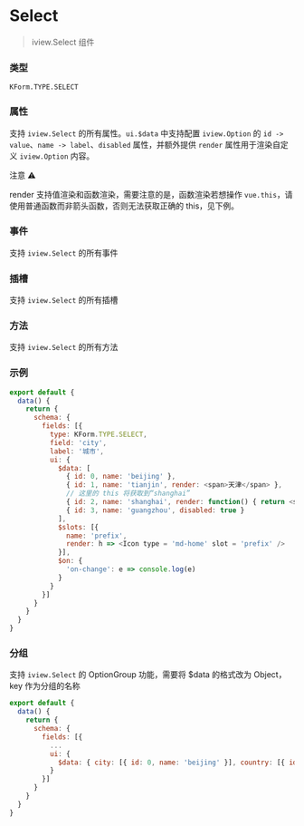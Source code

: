 # Select

> iview.Select 组件

### 类型

`KForm.TYPE.SELECT`

### 属性

支持 `iview.Select` 的所有属性。`ui.$data` 中支持配置 `iview.Option` 的 `id -> value`、`name -> label`、`disabled` 属性，并额外提供 `render` 属性用于渲染自定义 `iview.Option` 内容。

注意 ⚠️

render 支持值渲染和函数渲染，需要注意的是，函数渲染若想操作 `vue.this`，请使用普通函数而非箭头函数，否则无法获取正确的 this，见下例。

### 事件

支持 `iview.Select` 的所有事件

### 插槽

支持 `iview.Select` 的所有插槽

### 方法

支持 `iview.Select` 的所有方法

### 示例

```js
export default {
  data() {
    return {
      schema: {
        fields: [{
          type: KForm.TYPE.SELECT,
          field: 'city',
          label: '城市',
          ui: {
            $data: [
              { id: 0, name: 'beijing' },
              { id: 1, name: 'tianjin', render: <span>天津</span> },
              // 这里的 this 将获取到“shanghai”
              { id: 2, name: 'shanghai', render: function() { return <span><Icon type = 'md-home' /><span>{ this.name }</span></span>} }
              { id: 3, name: 'guangzhou', disabled: true }
            ],
            $slots: [{
              name: 'prefix',
              render: h => <Icon type = 'md-home' slot = 'prefix' />
            }],
            $on: {
              'on-change': e => console.log(e)
            }
          }
        }]
      }
    }
  }
}
```

### 分组

支持 `iview.Select` 的 OptionGroup 功能，需要将 $data 的格式改为 Object，key 作为分组的名称

```js
export default {
  data() {
    return {
      schema: {
        fields: [{
          ...
          ui: {
            $data: { city: [{ id: 0, name: 'beijing' }], country: [{ id: 10, name: 'china' }] }
          }
        }]
      }
    }
  }
}
```